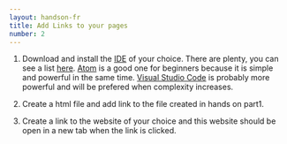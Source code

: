 ```yaml
---
layout: handson-fr
title: Add Links to your pages
number: 2
---
```


1. Download and install the [IDE](https://en.wikipedia.org/wiki/Integrated_development_environment) of your choice. There are plenty, you can see a list  [here](https://ourcodeworld.com/articles/read/200/top-7-best-free-web-development-ide-for-javascript-html-and-css). [Atom](https://atom.io/) is a good one for beginners because it is simple and powerful in the same time. [Visual Studio Code](https://code.visualstudio.com/) is probably more powerful and will be prefered when complexity increases.

1. Create a html file and add link to the file created in hands on part1.
1. Create a link to the website of your choice and this website should be open in a new tab when the link is clicked.
